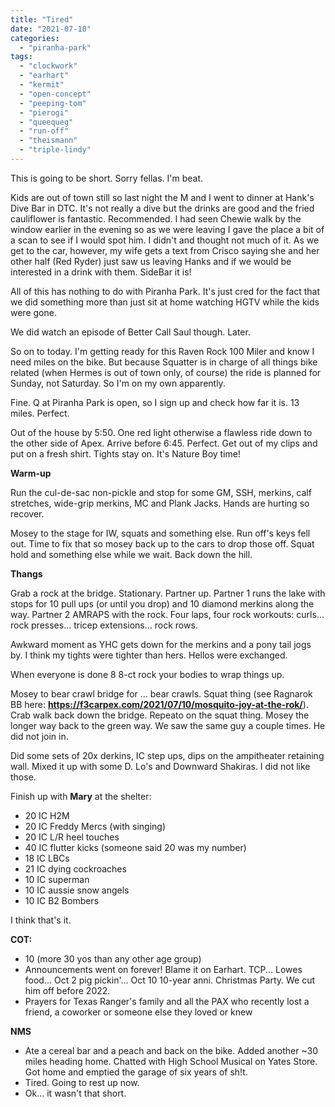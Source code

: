 ```yaml
---
title: "Tired"
date: "2021-07-10"
categories: 
  - "piranha-park"
tags: 
  - "clockwork"
  - "earhart"
  - "kermit"
  - "open-concept"
  - "peeping-tom"
  - "pierogi"
  - "queequeg"
  - "run-off"
  - "theismann"
  - "triple-lindy"
---
```


This is going to be short. Sorry fellas. I'm beat.

Kids are out of town still so last night the M and I went to dinner at Hank's Dive Bar in DTC. It's not really a dive but the drinks are good and the fried cauliflower is fantastic. Recommended. I had seen Chewie walk by the window earlier in the evening so as we were leaving I gave the place a bit of a scan to see if I would spot him. I didn't and thought not much of it. As we get to the car, however, my wife gets a text from Crisco saying she and her other half (Red Ryder) just saw us leaving Hanks and if we would be interested in a drink with them. SideBar it is!

All of this has nothing to do with Piranha Park. It's just cred for the fact that we did something more than just sit at home watching HGTV while the kids were gone.

We did watch an episode of Better Call Saul though. Later.

So on to today. I'm getting ready for this Raven Rock 100 Miler and know I need miles on the bike. But because Squatter is in charge of all things bike related (when Hermes is out of town only, of course) the ride is planned for Sunday, not Saturday. So I'm on my own apparently.

Fine. Q at Piranha Park is open, so I sign up and check how far it is. 13 miles. Perfect.

Out of the house by 5:50. One red light otherwise a flawless ride down to the other side of Apex. Arrive before 6:45. Perfect. Get out of my clips and put on a fresh shirt. Tights stay on. It's Nature Boy time!

**Warm-up**

Run the cul-de-sac non-pickle and stop for some GM, SSH, merkins, calf stretches, wide-grip merkins, MC and Plank Jacks. Hands are hurting so recover.

Mosey to the stage for IW, squats and something else. Run off's keys fell out. Time to fix that so mosey back up to the cars to drop those off. Squat hold and something else while we wait. Back down the hill.

**Thangs**

Grab a rock at the bridge. Stationary. Partner up. Partner 1 runs the lake with stops for 10 pull ups (or until you drop) and 10 diamond merkins along the way. Partner 2 AMRAPS with the rock. Four laps, four rock workouts: curls... rock presses... tricep extensions... rock rows.

Awkward moment as YHC gets down for the merkins and a pony tail jogs by. I think my tights were tighter than hers. Hellos were exchanged.

When everyone is done 8 8-ct rock your bodies to wrap things up.

Mosey to bear crawl bridge for ... bear crawls. Squat thing (see Ragnarok BB here: **https://f3carpex.com/2021/07/10/mosquito-joy-at-the-rok/**). Crab walk back down the bridge. Repeato on the squat thing. Mosey the longer way back to the green way. We saw the same guy a couple times. He did not join in.

Did some sets of 20x derkins, IC step ups, dips on the ampitheater retaining wall. Mixed it up with some D. Lo's and Downward Shakiras. I did not like those.

Finish up with **Mary** at the shelter:

- 20 IC H2M
- 20 IC Freddy Mercs (with singing)
- 20 IC L/R heel touches
- 40 IC flutter kicks (someone said 20 was my number)
- 18 IC LBCs
- 21 IC dying cockroaches
- 10 IC superman
- 10 IC aussie snow angels
- 10 IC B2 Bombers

I think that's it.

**COT:**

- 10 (more 30 yos than any other age group)
- Announcements went on forever! Blame it on Earhart. TCP... Lowes food... Oct 2 pig pickin'... Oct 10 10-year anni. Christmas Party. We cut him off before 2022.
- Prayers for Texas Ranger's family and all the PAX who recently lost a friend, a coworker or someone else they loved or knew

**NMS**

- Ate a cereal bar and a peach and back on the bike. Added another ~30 miles heading home. Chatted with High School Musical on Yates Store. Got home and emptied the garage of six years of sh!t.
- Tired. Going to rest up now.
- Ok... it wasn't that short.
